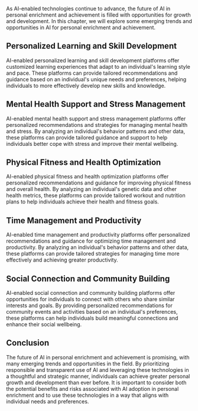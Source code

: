 

As AI-enabled technologies continue to advance, the future of AI in personal enrichment and achievement is filled with opportunities for growth and development. In this chapter, we will explore some emerging trends and opportunities in AI for personal enrichment and achievement.

Personalized Learning and Skill Development
-------------------------------------------

AI-enabled personalized learning and skill development platforms offer customized learning experiences that adapt to an individual's learning style and pace. These platforms can provide tailored recommendations and guidance based on an individual's unique needs and preferences, helping individuals to more effectively develop new skills and knowledge.

Mental Health Support and Stress Management
-------------------------------------------

AI-enabled mental health support and stress management platforms offer personalized recommendations and strategies for managing mental health and stress. By analyzing an individual's behavior patterns and other data, these platforms can provide tailored guidance and support to help individuals better cope with stress and improve their mental wellbeing.

Physical Fitness and Health Optimization
----------------------------------------

AI-enabled physical fitness and health optimization platforms offer personalized recommendations and guidance for improving physical fitness and overall health. By analyzing an individual's genetic data and other health metrics, these platforms can provide tailored workout and nutrition plans to help individuals achieve their health and fitness goals.

Time Management and Productivity
--------------------------------

AI-enabled time management and productivity platforms offer personalized recommendations and guidance for optimizing time management and productivity. By analyzing an individual's behavior patterns and other data, these platforms can provide tailored strategies for managing time more effectively and achieving greater productivity.

Social Connection and Community Building
----------------------------------------

AI-enabled social connection and community building platforms offer opportunities for individuals to connect with others who share similar interests and goals. By providing personalized recommendations for community events and activities based on an individual's preferences, these platforms can help individuals build meaningful connections and enhance their social wellbeing.

Conclusion
----------

The future of AI in personal enrichment and achievement is promising, with many emerging trends and opportunities in the field. By prioritizing responsible and transparent use of AI and leveraging these technologies in a thoughtful and strategic manner, individuals can achieve greater personal growth and development than ever before. It is important to consider both the potential benefits and risks associated with AI adoption in personal enrichment and to use these technologies in a way that aligns with individual needs and preferences.
